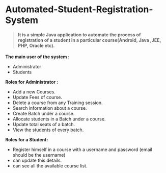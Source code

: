 # Automated-Student-Registration-System

>#### It is  a simple Java application to automate the process of registration of a student in a particular course(Android, Java ,JEE, PHP, Oracle etc).

<b>The main user of the system :</b>

* Administrator 
* Students


<b>Roles for Administrator :</b>

* Add a new Courses.
* Update Fees of course.
* Delete a course from any Training session.
* Search information about a course.
* Create Batch under a course.
* Allocate students in a Batch under a course.
* Update total seats of a batch.
* View the students of every batch. 

<b>Roles for a Student:</b>

* Register himself in a course with a username and password (email should be the username)
* can update this details.
* can see all the available course list.
